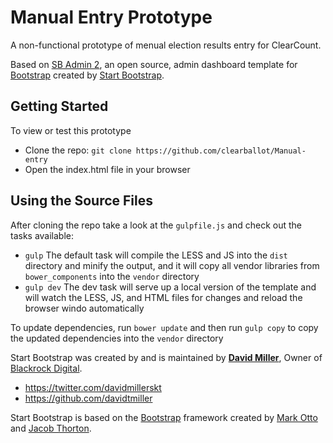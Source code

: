 # Manual Entry Prototype

A non-functional prototype of menual election results entry for ClearCount.

Based on [SB Admin 2](http://startbootstrap.com/template-overviews/sb-admin-2/), an open source, admin dashboard template for [Bootstrap](http://getbootstrap.com/) created by [Start Bootstrap](http://startbootstrap.com/).

## Getting Started

To view or test this prototype
* Clone the repo: `git clone https://github.com/clearballot/Manual-entry`
* Open the index.html file in your browser

## Using the Source Files

After cloning the repo take a look at the `gulpfile.js` and check out the tasks available:
* `gulp` The default task will compile the LESS and JS into the `dist` directory and minify the output, and it will copy all vendor libraries from `bower_components` into the `vendor` directory
* `gulp dev` The dev task will serve up a local version of the template and will watch the LESS, JS, and HTML files for changes and reload the browser windo automatically

To update dependencies, run `bower update` and then run `gulp copy` to copy the updated dependencies into the `vendor` directory

Start Bootstrap was created by and is maintained by **[David Miller](http://davidmiller.io/)**, Owner of [Blackrock Digital](http://blackrockdigital.io/).

* https://twitter.com/davidmillerskt
* https://github.com/davidtmiller

Start Bootstrap is based on the [Bootstrap](http://getbootstrap.com/) framework created by [Mark Otto](https://twitter.com/mdo) and [Jacob Thorton](https://twitter.com/fat).
